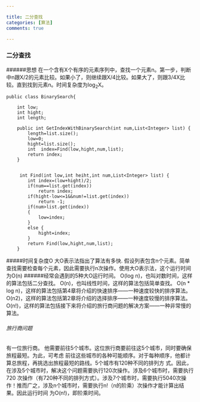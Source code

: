 ```yaml
---

title: 二分查找
categories: [算法]
comments: true

---
```

### 二分查找
######思想
在一个含有X个有序的元素序列中，查找一个元素n。第一步，判断中n跟X/2的元素比较。如果小了，则继续跟X/4比较。如果大了，则跟3/4X比较。直到找到元素n。时间复杂度为log<sub>2</sub>X。
```
public class BinarySearch{
	
	int low;
	int hight;
	int length;
	
	public int GetIndexWithBinarySearch(int num,List<Integer> list) {
		length=list.size();
		low=0;
		hight=list.size();
		int  index=Find(low,hight,num,list);
		return index;
	}
	
	
	 int Find(int low,int heiht,int num,List<Integer> list) {
		int index=(low+hight)/2;
		if(num==list.get(index))
			return index;
		if(hight-low<=1&&num!=list.get(index))
			return -1;
		if(num>list.get(index))
		{
			low=index;
		}
		else {
			hight=index;
		}
		return Find(low,hight,num,list);
	}
```

#####时间复杂度O
大O表示法指出了算法有多快.
假设列表包含n个元素。简单查找需要检查每个元素，因此需要执行n次操作。使用大O表示法，这个运行时间为O(n)
######经常会遇到的5种大O运行时间。
O(log n)，也叫对数时间，这样的算法包括二分查找。
O(n)，也叫线性时间，这样的算法包括简单查找。
O(n * log n)，这样的算法包括第4章将介绍的快速排序——一种速度较快的排序算法。
O(n2)，这样的算法包括第2章将介绍的选择排序——一种速度较慢的排序算法。
O(n!)，这样的算法包括接下来将介绍的旅行商问题的解决方案——一种非常慢的算法。

###### 旅行商问题

有一位旅行商。 他需要前往5个城市。这位旅行商要前往这5个城市，同时要确保旅程最短。为此，可考虑 前往这些城市的各种可能顺序。对于每种顺序，他都计算总旅程，再挑选出旅程最短的路线。5个城市有120种不同的排列方 式。因此，在涉及5个城市时，解决这个问题需要执行120次操作。涉及6个城市时，需要执行720 次操作（有720种不同的排列方式）。涉及7个城市时，需要执行5040次操作！推而广之，涉及n个城市时，需要执行n!（n的阶乘）次操作才能计算出结果。因此运行时间 为O(n!)，即阶乘时间。